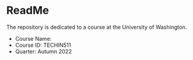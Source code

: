 # ReadMe
The repository is dedicated to a course at the University of Washington.
* Course Name:
* Course ID: TECHIN511
* Quarter: Autumn 2022
